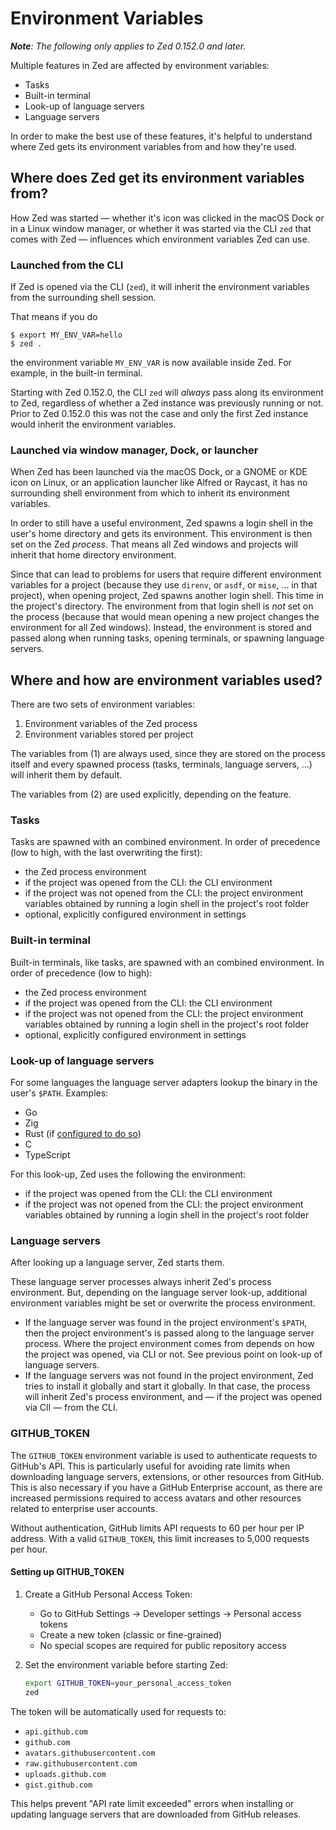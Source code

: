 # Environment Variables

_**Note**: The following only applies to Zed 0.152.0 and later._

Multiple features in Zed are affected by environment variables:

- Tasks
- Built-in terminal
- Look-up of language servers
- Language servers

In order to make the best use of these features, it's helpful to understand where Zed gets its environment variables from and how they're used.

## Where does Zed get its environment variables from?

How Zed was started — whether it's icon was clicked in the macOS Dock or in a Linux window manager, or whether it was started via the CLI `zed` that comes with Zed — influences which environment variables Zed can use.

### Launched from the CLI

If Zed is opened via the CLI (`zed`), it will inherit the environment variables from the surrounding shell session.

That means if you do

```
$ export MY_ENV_VAR=hello
$ zed .
```

the environment variable `MY_ENV_VAR` is now available inside Zed. For example, in the built-in terminal.

Starting with Zed 0.152.0, the CLI `zed` will _always_ pass along its environment to Zed, regardless of whether a Zed instance was previously running or not. Prior to Zed 0.152.0 this was not the case and only the first Zed instance would inherit the environment variables.

### Launched via window manager, Dock, or launcher

When Zed has been launched via the macOS Dock, or a GNOME or KDE icon on Linux, or an application launcher like Alfred or Raycast, it has no surrounding shell environment from which to inherit its environment variables.

In order to still have a useful environment, Zed spawns a login shell in the user's home directory and gets its environment. This environment is then set on the Zed _process_. That means all Zed windows and projects will inherit that home directory environment.

Since that can lead to problems for users that require different environment variables for a project (because they use `direnv`, or `asdf`, or `mise`, ... in that project), when opening project, Zed spawns another login shell. This time in the project's directory. The environment from that login shell is _not_ set on the process (because that would mean opening a new project changes the environment for all Zed windows). Instead, the environment is stored and passed along when running tasks, opening terminals, or spawning language servers.

## Where and how are environment variables used?

There are two sets of environment variables:

1. Environment variables of the Zed process
2. Environment variables stored per project

The variables from (1) are always used, since they are stored on the process itself and every spawned process (tasks, terminals, language servers, ...) will inherit them by default.

The variables from (2) are used explicitly, depending on the feature.

### Tasks

Tasks are spawned with an combined environment. In order of precedence (low to high, with the last overwriting the first):

- the Zed process environment
- if the project was opened from the CLI: the CLI environment
- if the project was not opened from the CLI: the project environment variables obtained by running a login shell in the project's root folder
- optional, explicitly configured environment in settings

### Built-in terminal

Built-in terminals, like tasks, are spawned with an combined environment. In order of precedence (low to high):

- the Zed process environment
- if the project was opened from the CLI: the CLI environment
- if the project was not opened from the CLI: the project environment variables obtained by running a login shell in the project's root folder
- optional, explicitly configured environment in settings

### Look-up of language servers

For some languages the language server adapters lookup the binary in the user's `$PATH`. Examples:

- Go
- Zig
- Rust (if [configured to do so](./languages/rust.md#binary))
- C
- TypeScript

For this look-up, Zed uses the following the environment:

- if the project was opened from the CLI: the CLI environment
- if the project was not opened from the CLI: the project environment variables obtained by running a login shell in the project's root folder

### Language servers

After looking up a language server, Zed starts them.

These language server processes always inherit Zed's process environment. But, depending on the language server look-up, additional environment variables might be set or overwrite the process environment.

- If the language server was found in the project environment's `$PATH`, then the project environment's is passed along to the language server process. Where the project environment comes from depends on how the project was opened, via CLI or not. See previous point on look-up of language servers.
- If the language servers was not found in the project environment, Zed tries to install it globally and start it globally. In that case, the process will inherit Zed's process environment, and — if the project was opened via ClI — from the CLI.

### GITHUB_TOKEN

The `GITHUB_TOKEN` environment variable is used to authenticate requests to GitHub's API. This is particularly useful for avoiding rate limits when downloading language servers, extensions, or other resources from GitHub. This is also necessary if you have a GitHub Enterprise account, as there are increased permissions required to access avatars and other resources related to enterprise user accounts.

Without authentication, GitHub limits API requests to 60 per hour per IP address. With a valid `GITHUB_TOKEN`, this limit increases to 5,000 requests per hour.

#### Setting up GITHUB_TOKEN

1. Create a GitHub Personal Access Token:

   - Go to GitHub Settings → Developer settings → Personal access tokens
   - Create a new token (classic or fine-grained)
   - No special scopes are required for public repository access

2. Set the environment variable before starting Zed:
   ```bash
   export GITHUB_TOKEN=your_personal_access_token
   zed
   ```

The token will be automatically used for requests to:

- `api.github.com`
- `github.com`
- `avatars.githubusercontent.com`
- `raw.githubusercontent.com`
- `uploads.github.com`
- `gist.github.com`

This helps prevent "API rate limit exceeded" errors when installing or updating language servers that are downloaded from GitHub releases.
